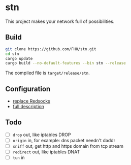 # stn

This project makes your network full of possibilities.

## Build

```bash
git clone https://github.com/FH0/stn.git
cd stn
cargo update
cargo build --no-default-features --bin stn --release
```

The compiled file is `target/release/stn`.

## Configuration

- [replace Redsocks](doc/redsocks.md)
- [full description](doc/configuration.md)

## Todo

- [ ] `drop` out, like iptables DROP
- [ ] `origin` in, for example: dns packet needn't daddr
- [ ] `sniff` out, get http and https domain from tcp stream
- [ ] `redirect` out, like iptables DNAT
- [ ] `tun` in
